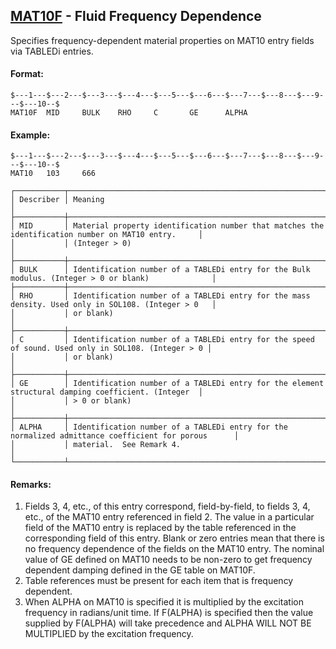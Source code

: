 ## [MAT10F](https://nexus.hexagon.com/documentationcenter/bundle/MSC_Nastran_2022.4/page/Nastran_Combined_Book/qrg/bulkmno/TOC.MAT10F.xhtml) - Fluid Frequency Dependence

Specifies frequency-dependent material properties on MAT10 entry fields via TABLEDi entries.

#### Format:

```nastran
$---1---$---2---$---3---$---4---$---5---$---6---$---7---$---8---$---9---$---10--$
MAT10F  MID     BULK    RHO     C       GE      ALPHA                           
```

#### Example:

```nastran
$---1---$---2---$---3---$---4---$---5---$---6---$---7---$---8---$---9---$---10--$
MAT10   103     666
```

```text
┌───────────┬────────────────────────────────────────────────────────────────────────────────────────────────────┐
│ Describer │ Meaning                                                                                            │
├───────────┼────────────────────────────────────────────────────────────────────────────────────────────────────┤
│ MID       │ Material property identification number that matches the identification number on MAT10 entry.     │
│           │ (Integer > 0)                                                                                      │
├───────────┼────────────────────────────────────────────────────────────────────────────────────────────────────┤
│ BULK      │ Identification number of a TABLEDi entry for the Bulk modulus. (Integer > 0 or blank)              │
├───────────┼────────────────────────────────────────────────────────────────────────────────────────────────────┤
│ RHO       │ Identification number of a TABLEDi entry for the mass density. Used only in SOL108. (Integer > 0   │
│           │ or blank)                                                                                          │
├───────────┼────────────────────────────────────────────────────────────────────────────────────────────────────┤
│ C         │ Identification number of a TABLEDi entry for the speed of sound. Used only in SOL108. (Integer > 0 │
│           │ or blank)                                                                                          │
├───────────┼────────────────────────────────────────────────────────────────────────────────────────────────────┤
│ GE        │ Identification number of a TABLEDi entry for the element structural damping coefficient. (Integer  │
│           │ > 0 or blank)                                                                                      │
├───────────┼────────────────────────────────────────────────────────────────────────────────────────────────────┤
│ ALPHA     │ Identification number of a TABLEDi entry for the normalized admittance coefficient for porous      │
│           │ material.  See Remark 4.                                                                           │
└───────────┴────────────────────────────────────────────────────────────────────────────────────────────────────┘
```

#### Remarks:

1. Fields 3, 4, etc., of this entry correspond, field-by-field, to fields 3, 4, etc., of the MAT10 entry referenced in field 2. The value in a particular field of the MAT10 entry is replaced by the table referenced in the corresponding field of this entry. Blank or zero entries mean that there is no frequency dependence of the fields on the MAT10 entry. The nominal value of GE defined on MAT10 needs to be non-zero to get frequency dependent damping defined in the GE table on MAT10F.
2. Table references must be present for each item that is frequency dependent.
3. When ALPHA on MAT10 is specified it is multiplied by the excitation frequency in radians/unit time. If F(ALPHA) is specified then the value supplied by F(ALPHA) will take precedence and ALPHA WILL NOT BE MULTIPLIED by the excitation frequency.
